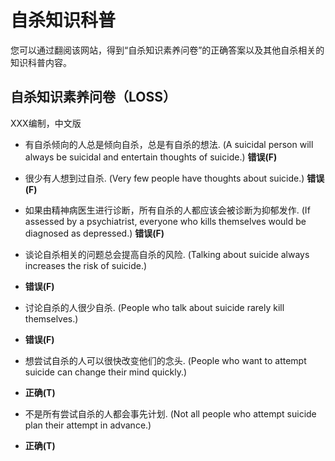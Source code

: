 # 自杀知识科普

您可以通过翻阅该网站，得到“自杀知识素养问卷”的正确答案以及其他自杀相关的知识科普内容。


## 自杀知识素养问卷（LOSS）

XXX编制，中文版

- 有自杀倾向的人总是倾向自杀，总是有自杀的想法. (A suicidal person will always be suicidal and entertain thoughts of suicide.) **错误(F)**

- 很少有人想到过自杀. (Very few people have thoughts about suicide.) **错误(F)**

- 如果由精神病医生进行诊断，所有自杀的人都应该会被诊断为抑郁发作. (If assessed by a psychiatrist, everyone who kills themselves would be diagnosed as depressed.) **错误(F)**

- 谈论自杀相关的问题总会提高自杀的风险.  (Talking about suicide always increases the risk of suicide.)
- **错误(F)**

- 讨论自杀的人很少自杀.  (People who talk about suicide rarely kill themselves.)
- **错误(F)**

- 想尝试自杀的人可以很快改变他们的念头. (People who want to attempt suicide can change their mind quickly.)
- **正确(T)**

- 不是所有尝试自杀的人都会事先计划. (Not all people who attempt suicide plan their attempt in advance.)
- **正确(T)**

